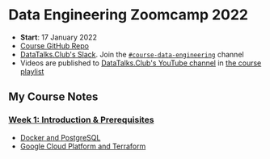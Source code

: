 # Data Engineering Zoomcamp 2022


- **Start**: 17 January 2022
- [Course GitHub Repo](https://github.com/DataTalksClub/data-engineering-zoomcamp)
- [DataTalks.Club's Slack](https://datatalks.club/slack.html). Join the [`#course-data-engineering`](https://app.slack.com/client/T01ATQK62F8/C01FABYF2RG) channel
- Videos are published to [DataTalks.Club's YouTube channel](https://www.youtube.com/c/DataTalksClub) in [the course playlist](https://www.youtube.com/playlist?list=PL3MmuxUbc_hJed7dXYoJw8DoCuVHhGEQb) 

## My Course Notes
### [Week 1: Introduction & Prerequisites](week01)
- [Docker and PostgreSQL](week01/docker-sql/)
- [Google Cloud Platform and Terraform](week01/gcp-terraform/)

